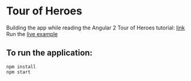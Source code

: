 # Tour of Heroes

Building the app while reading the Angular 2 Tour of Heroes tutorial: [link](https://angular.io/docs/ts/latest/tutorial/)
Run the [live example](http://belev.github.io/learning/javascript/tour-of-heroes/)

## To run the application:

```
npm install
npm start
```
